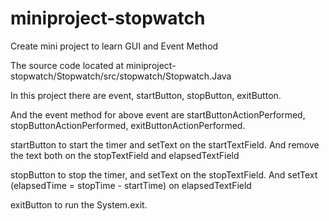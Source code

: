 # miniproject-stopwatch
Create mini project to learn GUI and Event Method

The source code located at miniproject-stopwatch/Stopwatch/src/stopwatch/Stopwatch.Java

In this project there are event, startButton, stopButton, exitButton.

And the event method for above event are startButtonActionPerformed, stopButtonActionPerformed, exitButtonActionPerformed.

startButton to start the timer and setText on the startTextField. And remove the text both on the stopTextField and elapsedTextField

stopButton to stop the timer, and setText on the stopTextField. And setText (elapsedTime = stopTime - startTime) on elapsedTextField

exitButton to run the System.exit.
